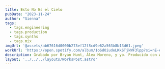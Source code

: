 ```yaml
---
title: Esto No Es el Cielo
pubDate: "2023-11-24"
author: "Sienna"
tags:
  - tags.engineering
  - tags.production
  - tags.synths
  - tags.mix
imgUrl: '@assets/ab67616d0000b273ef12f8cd9e62a563b8b13d61.jpeg'
workUrl: 'https://open.spotify.com/album/1oSd0iudeLKkSTjkWF3lpp?si=nE-ok3trTjW-qXWW_qNczQ'
description: Grabado por Bryan Hunt, Álex Moreno, y yo. Producido con Álex Moreno.
layout: '../../../layouts/WorksPost.astro'
---
```

